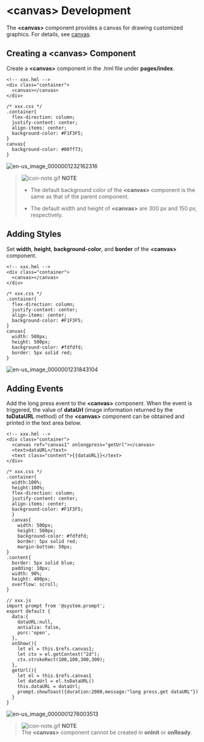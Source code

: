 # &lt;canvas&gt; Development


The **&lt;canvas&gt;** component provides a canvas for drawing customized graphics. For details, see [canvas](../reference/arkui-js/js-components-canvas-canvas.md).


## Creating a &lt;canvas&gt; Component

Create a **&lt;canvas&gt;** component in the .hml file under **pages/index**.


```
<!-- xxx.hml -->
<div class="container">
  <canvas></canvas>
</div>
```


```
/* xxx.css */
.container{
  flex-direction: column;
  justify-content: center;
  align-items: center;
  background-color: #F1F3F5;
}
canvas{
  background-color: #00ff73;
}
```

![en-us_image_0000001232162316](figures/en-us_image_0000001232162316.png)

> ![icon-note.gif](public_sys-resources/icon-note.gif) **NOTE**<br/>
> - The default background color of the **&lt;canvas&gt;** component is the same as that of the parent component.
> 
> - The default width and height of **&lt;canvas&gt;** are 300 px and 150 px, respectively.


## Adding Styles

Set **width**, **height**, **background-color**, and **border** of the **&lt;canvas&gt;** component.


```
<!-- xxx.hml -->
<div class="container">
  <canvas></canvas>
</div>
```


```
/* xxx.css */
.container{
  flex-direction: column;
  justify-content: center;
  align-items: center;
  background-color: #F1F3F5;
}
canvas{
  width: 500px;
  height: 500px;  
  background-color: #fdfdfd;  
  border: 5px solid red;
}
```

![en-us_image_0000001231843104](figures/en-us_image_0000001231843104.png)


## Adding Events

Add the long press event to the **&lt;canvas&gt;** component. When the event is triggered, the value of **dataUrl** (image information returned by the **toDataURL** method) of the **&lt;canvas&gt;** component can be obtained and printed in the text area below.


```
<!-- xxx.hml -->
<div class="container">
  <canvas ref="canvas1" onlongpress="getUrl"></canvas>
  <text>dataURL</text>
  <text class="content">{{dataURL}}</text>
</div>
```


```
/* xxx.css */
.container{
  width:100%;
  height:100%;
  flex-direction: column;
  justify-content: center;
  align-items: center;
  background-color: #F1F3F5;
  }
  canvas{  
    width: 500px;  
    height: 500px;
    background-color: #fdfdfd;
    border: 5px solid red;
    margin-bottom: 50px;
}
.content{
  border: 5px solid blue;
  padding: 10px;
  width: 90%;
  height: 400px; 
  overflow: scroll;
}
```


```
// xxx.js
import prompt from '@system.prompt';
export default {
  data:{
    dataURL:null,
    antialia: false,
    porc:'open',
  },
  onShow(){
    let el = this.$refs.canvas1;
    let ctx = el.getContext("2d"); 
    ctx.strokeRect(100,100,300,300);
  },
  getUrl(){
    let el = this.$refs.canvas1
    let dataUrl = el.toDataURL()
    this.dataURL = dataUrl;
    prompt.showToast({duration:2000,message:"long press,get dataURL"})
  }
}
```

![en-us_image_0000001276003513](figures/en-us_image_0000001276003513.gif)

> ![icon-note.gif](public_sys-resources/icon-note.gif) **NOTE**<br/>
> The **&lt;canvas&gt;** component cannot be created in **onInit** or **onReady**.

